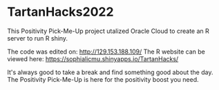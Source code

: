 # TartanHacks2022
This Positivity Pick-Me-Up project utalized Oracle Cloud to create an R server to run R shiny.

The code was edited on: http://129.153.188.109/
The R website can be viewed here: https://sophialicmu.shinyapps.io/TartanHacks/

It's always good to take a break and find something good about the day. The Positivity Pick-Me-Up is here for the positivity boost you need.
